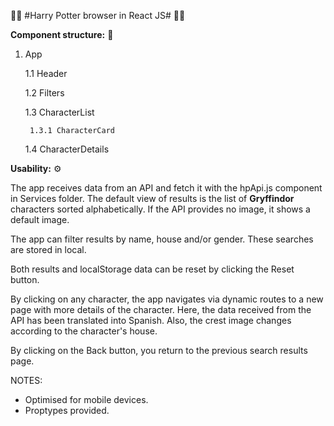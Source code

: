 🧙🧙 #Harry Potter browser in React JS# 🧙🧙

**Component structure:** 📂

1. App

    1.1 Header

    1.2 Filters

    1.3 CharacterList

        1.3.1 CharacterCard

    1.4 CharacterDetails
    

**Usability:** ⚙️

The app receives data from an API and fetch it with the hpApi.js component in Services folder.
The default view of results is the list of **Gryffindor** characters sorted alphabetically.
If the API provides no image, it shows a default image.

The app can filter results by name, house and/or gender.
These searches are stored in local.

Both results and localStorage data can be reset by clicking the Reset button.

By clicking on any character, the app navigates via dynamic routes to a new page with more details of the character.
Here, the data received from the API has been translated into Spanish.
Also, the crest image changes according to the character's house.

By clicking on the Back button, you return to the previous search results page.


NOTES:
- Optimised for mobile devices.
- Proptypes provided.
